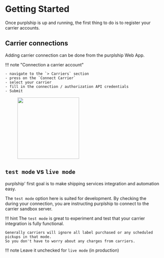# Getting Started

Once purplship is up and running, the first thing to do is to register your carrier accounts.


## Carrier connections

Adding carrier connection can be done from the purplship Web App.

!!! note "Connection a carrier account"

    - navigate to the `> Carriers` section
    - press on the `Connect Carrier`
    - select your carrier
    - fill in the connection / authorization API credentials
    - Submit

<figure>
  <img src="/tutos/carrier-connection.gif" height="200" />
</figure>

## `test mode` vs `live mode`

purplship' first goal is to make shipping services integration and automation easy. 

The `test mode` option here is suited for development. By checking the during your connection, 
you are instructing purplship to connect to the carrier sandbox server.

!!! hint
    The `test mode` is great to experiment and test that your carrier integration is fully functional.

    Generally carriers will ignore all label purchased or any scheduled pickups in that mode.
    So you don't have to worry about any charges from carriers.

!!! note
    Leave it unchecked for `live mode` (in production)
